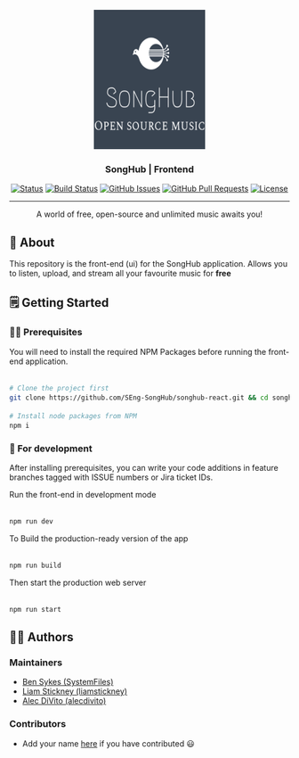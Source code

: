 <p align="center">
  <a href="" rel="noopener">
 <img width=200px height=250px src="/doc/assets/logo.png" alt="Songhub Logo"></a>
</p>

<h3 align="center">SongHub | Frontend</h3>

<div align="center">

[![Status](https://img.shields.io/badge/status-active-success.svg)](https://songhub.atlassian.net)
[![Build Status](https://github.com/SEng-SongHub/songhub-react/workflows/Lint/badge.svg)](https://github.com/SEng-SongHub/songhub-react/actions?query=workflow%3ALint)
[![GitHub Issues](https://img.shields.io/github/issues/SEng-SongHub/songhub-react.svg)](https://github.com/SEng-SongHub/songhub-react/issues)
[![GitHub Pull Requests](https://img.shields.io/github/issues-pr/SEng-SongHub/songhub-react.svg)](https://github.com/SEng-SongHub/songhub-react/pulls)
[![License](https://img.shields.io/badge/license-Apache2.0-blue.svg)](/LICENSE)

</div>

---

<p align="center"> A world of free, open-source and unlimited music awaits you!
    <br> 
</p>

## 🧐 About <a name = "about"></a>

This repository is the front-end (ui) for the SongHub application. Allows you to listen, upload, and stream all your favourite music for **free**

## 🗒 Getting Started

### 👷‍♂️ Prerequisites

You will need to install the required NPM Packages before running the front-end application.

```bash

# Clone the project first
git clone https://github.com/SEng-SongHub/songhub-react.git && cd songhub-react/

# Install node packages from NPM
npm i

```

### 🔧 For development

After installing prerequisites, you can write your code additions in feature branches tagged with ISSUE numbers or Jira ticket IDs.

Run the front-end in development mode

```bash

npm run dev

```

To Build the production-ready version of the app

``` bash

npm run build

```

Then start the production web server

```bash

npm run start

```

## 👷‍♂️ Authors <a name = "authors" >

### Maintainers

- [Ben Sykes (SystemFiles)](https://sykesdev.ca/)
- [Liam Stickney (liamstickney)](https://github.com/)
- [Alec DiVito (alecdivito)](https://github.com/)

### Contributors

- Add your name [here](/CONTRIBUTORS.md) if you have contributed 😃